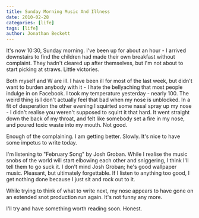 ```yaml
---
title: Sunday Morning Music And Illness
date: 2010-02-28
categories: [life]
tags: [life]
author: Jonathan Beckett
---
```


It's now 10:30, Sunday morning. I've been up for about an hour - I arrived downstairs to find the children had made their own breakfast without complaint. They hadn't cleared up after themselves, but I'm not about to start picking at straws. Little victories.

Both myself and W are ill. I have been ill for most of the last week, but didn't want to burden anybody with it - I hate the bellyaching that most people indulge in on Facebook. I took my temperature yesterday - nearly 100. The weird thing is I don't actually feel that bad when my nose is unblocked. In a fit of desperation the other evening I squirted some nasal spray up my nose - I didn't realise you weren't supposed to squirt it that hard. It went straight down the back of my throat, and felt like somebody set a fire in my nose, and poured toxic waste into my mouth. Not good.

Enough of the complaining. I am getting better. Slowly. It's nice to have some impetus to write today.

I'm listening to "February Song" by Josh Groban. While I realise the music snobs of the world will start elbowing each other and sniggering, I think I'll tell them to go suck it. I don't mind Josh Groban; he's good wallpaper music. Pleasant, but ultimately forgettable. If I listen to anything too good, I get nothing done because I just sit and rock out to it.

While trying to think of what to write next, my nose appears to have gone on an extended snot production run again. It's not funny any more.

I'll try and have something worth reading soon. Honest.